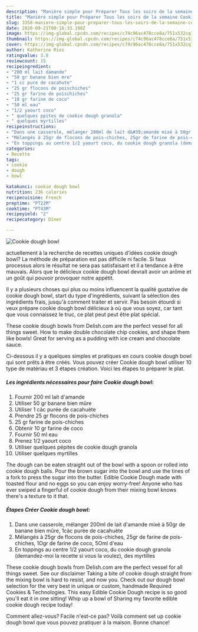 ```yaml
---
description: "Manière simple pour Préparer Tous les soirs de la semaine Cookie dough bowl"
title: "Manière simple pour Préparer Tous les soirs de la semaine Cookie dough bowl"
slug: 3358-maniere-simple-pour-preparer-tous-les-soirs-de-la-semaine-cookie-dough-bowl
date: 2020-09-21T00:16:33.198Z
image: https://img-global.cpcdn.com/recipes/c74c96ac478cce8a/751x532cq70/cookie-dough-bowl-photo-principale-de-la-recette.jpg
thumbnail: https://img-global.cpcdn.com/recipes/c74c96ac478cce8a/751x532cq70/cookie-dough-bowl-photo-principale-de-la-recette.jpg
cover: https://img-global.cpcdn.com/recipes/c74c96ac478cce8a/751x532cq70/cookie-dough-bowl-photo-principale-de-la-recette.jpg
author: Katherine Rios
ratingvalue: 3.8
reviewcount: 15
recipeingredient:
- "200 ml lait damande"
- "50 gr banane bien mre"
- "1 cc pure de cacahute"
- "25 gr flocons de poischiches"
- "25 gr farine de poischiches"
- "10 gr farine de coco"
- "50 ml eau"
- "1/2 yaourt coco"
- " quelques ppites de cookie dough granola"
- " quelques myrtilles"
recipeinstructions:
- "Dans une casserole, mélanger 200ml de lait d&#39;amande mixé à 50gr de banane bien mûre, 1càc purée de cacahuète"
- "Mélangés à 25gr de flocons de pois-chiches, 25gr de farine de pois-chiches, 1Ogr de farine de coco, 5Oml d&#39;eau"
- "En toppings au centre 1/2 yaourt coco, du cookie dough granola (demandez-moi la recette si vous la voulez), des myrtilles"
categories:
- Recette
tags:
- cookie
- dough
- bowl

katakunci: cookie dough bowl 
nutrition: 236 calories
recipecuisine: French
preptime: "PT22M"
cooktime: "PT43M"
recipeyield: "2"
recipecategory: Dîner

---
```



![Cookie dough bowl](https://img-global.cpcdn.com/recipes/c74c96ac478cce8a/751x532cq70/cookie-dough-bowl-photo-principale-de-la-recette.jpg)

actuellement à la recherche de recettes uniques d'idées cookie dough bowl? La méthode de préparation est pas difficile ni facile. Si faux processus alors le résultat ne sera pas satisfaisant et il a tendance à être mauvais. Alors que le délicieux cookie dough bowl devrait avoir un arôme et un goût qui pouvoir provoquer notre appétit.

Il y a plusieurs choses qui plus ou moins influencent la qualité gustative de cookie dough bowl, start du type d'ingrédients, suivant la sélection des ingrédients frais, jusqu'à comment traiter et servir. Pas besoin étourdi si veux prépare cookie dough bowl délicieux à où que vous soyez, car tant que vous connaissez le truc, ce plat peut peut être plat spécial.

These cookie dough bowls from Delish.com are the perfect vessel for all things sweet. How to make double chocolate chip cookies, and shape them like bowls! Great for serving as a pudding with ice cream and chocolate sauce.


Ci-dessous il y a quelques simples et pratiques en cours cookie dough bowl qui sont prêts à être créés. Vous pouvez créer Cookie dough bowl utiliser 10 type de matériau et 3 étapes création. Voici les étapes to préparer le plat.

<!--inarticleads1-->

##### Les ingrédients nécessaires pour faire Cookie dough bowl:

1. Fournir 200 ml lait d&#39;amande
1. Utiliser 50 gr banane bien mûre
1. Utiliser 1 càc purée de cacahuète
1. Prendre 25 gr flocons de pois-chiches
1.  25 gr farine de pois-chiches
1. Obtenir 10 gr farine de coco
1. Fournir 50 ml eau
1. Prenez 1/2 yaourt coco
1. Utiliser  quelques pépites de cookie dough granola
1. Utiliser  quelques myrtilles


The dough can be eaten straight out of the bowl with a spoon or rolled into cookie dough balls. Pour the brown sugar into the bowl and use the tines of a fork to press the sugar into the butter. Edible Cookie Dough made with toasted flour and no eggs so you can enjoy worry-free! Anyone who has ever swiped a fingerful of cookie dough from their mixing bowl knows there&#39;s a texture to it that. 

<!--inarticleads2-->

##### Étapes Créer Cookie dough bowl:

1. Dans une casserole, mélanger 200ml de lait d&#39;amande mixé à 50gr de banane bien mûre, 1càc purée de cacahuète
1. Mélangés à 25gr de flocons de pois-chiches, 25gr de farine de pois-chiches, 1Ogr de farine de coco, 5Oml d&#39;eau
1. En toppings au centre 1/2 yaourt coco, du cookie dough granola (demandez-moi la recette si vous la voulez), des myrtilles


These cookie dough bowls from Delish.com are the perfect vessel for all things sweet. See our disclaimer Taking a bite of cookie dough straight from the mixing bowl is hard to resist, and now you. Check out our dough bowl selection for the very best in unique or custom, handmade Required Cookies &amp; Technologies. This easy Edible Cookie Dough recipe is so good you&#39;ll eat it in one sitting! Whip up a bowl of Sharing my favorite edible cookie dough recipe today! 


Comment allez-vous? Facile n'est-ce pas? Voilà comment set up cookie dough bowl que vous pouvez pratiquer à la maison. Bonne chance!
